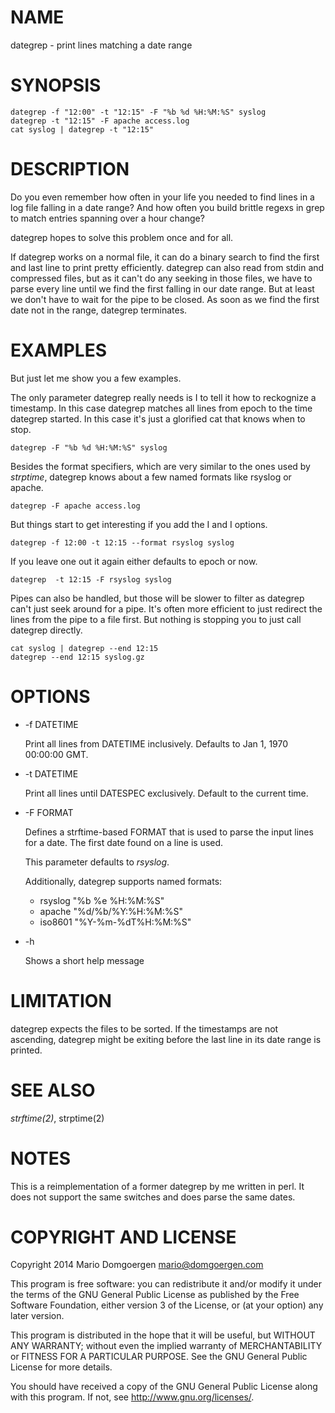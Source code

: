 # NAME

dategrep - print lines matching a date range

# SYNOPSIS

    dategrep -f "12:00" -t "12:15" -F "%b %d %H:%M:%S" syslog
    dategrep -t "12:15" -F apache access.log
    cat syslog | dategrep -t "12:15"

# DESCRIPTION

Do you even remember how often in your life you needed to find lines in a log
file falling in a date range? And how often you build brittle regexs in grep to
match entries spanning over a hour change?

dategrep hopes to solve this problem once and for all.

If dategrep works on a normal file, it can do a binary search to find the first
and last line to print pretty efficiently. dategrep can also read from stdin
and compressed files, but as it can't do any seeking in those files, we have to
parse every line until we find the first falling in our date range. But at
least we don't have to wait for the pipe to be closed. As soon as we find the
first date not in the range, dategrep terminates.

# EXAMPLES

But just let me show you a few examples.

The only parameter dategrep really needs is I<format> to tell it how to
reckognize a timestamp. In this case dategrep matches all lines from epoch to
the time dategrep started. In this case it's just a glorified cat that knows
when to stop.

    dategrep -F "%b %d %H:%M:%S" syslog

Besides the format specifiers, which are very similar to the ones used
by _strptime_, dategrep knows about a few named formats like rsyslog
or apache.

    dategrep -F apache access.log

But things start to get interesting if you add the I<start> and I<end> options.

    dategrep -f 12:00 -t 12:15 --format rsyslog syslog

If you leave one out it again either defaults to epoch or now.

    dategrep  -t 12:15 -F rsyslog syslog

Pipes can also be handled, but those will be slower to filter as dategrep can't
just seek around for a pipe.  It's often more efficient to just redirect the
lines from the pipe to a file first. But nothing is stopping you to just call
dategrep directly.

    cat syslog | dategrep --end 12:15
    dategrep --end 12:15 syslog.gz

# OPTIONS

* -f DATETIME

  Print all lines from DATETIME inclusively. Defaults to Jan 1, 1970 00:00:00
  GMT.

* -t DATETIME

  Print all lines until DATESPEC exclusively. Default to the current time.

* -F FORMAT

  Defines a strftime-based FORMAT that is used to parse the input
  lines for a date. The first date found on a line is used.

  This parameter defaults to _rsyslog_.

  Additionally, dategrep supports named formats:

  * rsyslog "%b %e %H:%M:%S"
  * apache "%d/%b/%Y:%H:%M:%S"
  * iso8601 "%Y-%m-%dT%H:%M:%S"

* -h

  Shows a short help message

# LIMITATION

dategrep expects the files to be sorted. If the timestamps are not
ascending, dategrep might be exiting before the last line in its date
range is printed.

# SEE ALSO

_strftime(2)_, strptime(2)

# NOTES

This is a reimplementation of a former dategrep by me written in perl. It does
not support the same switches and does parse the same dates.

# COPYRIGHT AND LICENSE

Copyright 2014 Mario Domgoergen <mario@domgoergen.com>

This program is free software: you can redistribute it and/or modify
it under the terms of the GNU General Public License as published by
the Free Software Foundation, either version 3 of the License, or
(at your option) any later version.

This program is distributed in the hope that it will be useful,
but WITHOUT ANY WARRANTY; without even the implied warranty of
MERCHANTABILITY or FITNESS FOR A PARTICULAR PURPOSE.  See the
GNU General Public License for more details.

You should have received a copy of the GNU General Public License
along with this program.  If not, see <http://www.gnu.org/licenses/>.
